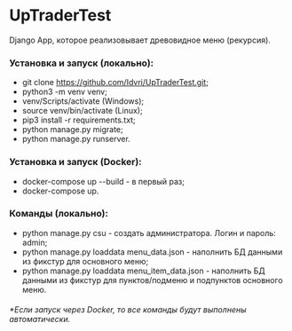 # UpTraderTest
Django App, которое реализовывает древовидное меню (рекурсия).

### Установка и запуск (локально):
- git clone https://github.com/Idvri/UpTraderTest.git;
- python3 -m venv venv;
- venv/Scripts/activate (Windows);
- source venv/bin/activate (Linux);
- pip3 install -r requirements.txt;
- python manage.py migrate;
- python manage.py runserver.

### Установка и запуск (Docker):
- docker-compose up --build - в первый раз;
- docker-compose up.

### Команды (локально):
- python manage.py csu - создать администратора. Логин и пароль: admin;
- python manage.py loaddata menu_data.json - наполнить БД данными из фикстур для основного меню;
- python manage.py loaddata menu_item_data.json - наполнить БД данными из фикстур для пунктов/подменю и подпунктов основного меню.

###### *Если запуск через Docker, то все команды будут выполнены автоматически.